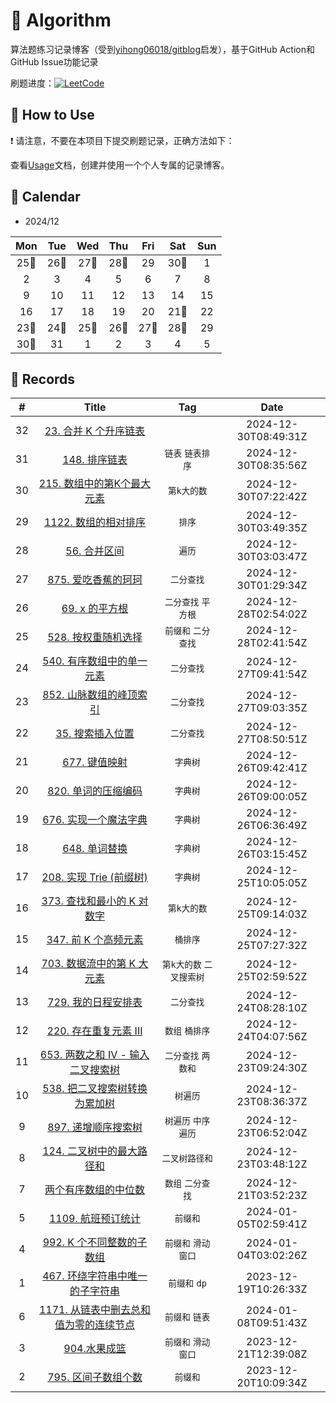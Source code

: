 # 📝 Algorithm
算法题练习记录博客（受到[yihong06018/gitblog](https://github.com/yihong0618/gitblog)启发），基于GitHub Action和GitHub Issue功能记录

刷题进度：[![LeetCode](https://img.shields.io/github/issues/doragd/algorithm?style=flat&label=%F0%9F%8C%B8%20LeetCode%20Record&labelColor=%20%236DB9EF&color=%23FF90BC&link=https%3A%2F%2Fgithub.com%2Fdoragd%2Falgorithm
)](https://github.com/doragd/algorithm)

## 🎄 How to Use

❗ 请注意，不要在本项目下提交刷题记录，正确方法如下：

查看[Usage](Usage.md)文档，创建并使用一个个人专属的记录博客。


## 🎯 Calendar





























* 2024/12

|Mon|Tue|Wed|Thu|Fri|Sat|Sun|
|:-:|:-:|:-:|:-:|:-:|:-:|:-:|
|25🌟|26🌟|27🌟|28🌟|29|30🌟|1|
|2|3|4|5|6|7|8|
|9|10|11|12|13|14|15|
|16|17|18|19|20|21🌟|22|
|23🌟|24🌟|25🌟|26🌟|27🌟|28🌟|29|
|30🌟|31|1|2|3|4|5|


## 🍃 Records

|#|Title|Tag|Date|
|:-:|:-:|:-:|:-:|
|32|[23. 合并 K 个升序链表](https://github.com/zihaozhu93/Algorithm/issues/32)||2024-12-30T08:49:31Z|
|31|[148. 排序链表](https://github.com/zihaozhu93/Algorithm/issues/31)|`链表` `链表排序`|2024-12-30T08:35:56Z|
|30|[215. 数组中的第K个最大元素](https://github.com/zihaozhu93/Algorithm/issues/30)|`第k大的数`|2024-12-30T07:22:42Z|
|29|[1122. 数组的相对排序](https://github.com/zihaozhu93/Algorithm/issues/29)|`排序`|2024-12-30T03:49:35Z|
|28|[56. 合并区间](https://github.com/zihaozhu93/Algorithm/issues/28)|`遍历`|2024-12-30T03:03:47Z|
|27|[875. 爱吃香蕉的珂珂](https://github.com/zihaozhu93/Algorithm/issues/27)|`二分查找`|2024-12-30T01:29:34Z|
|26|[69. x 的平方根](https://github.com/zihaozhu93/Algorithm/issues/26)|`二分查找` `平方根`|2024-12-28T02:54:02Z|
|25|[528. 按权重随机选择](https://github.com/zihaozhu93/Algorithm/issues/25)|`前缀和` `二分查找`|2024-12-28T02:41:54Z|
|24|[540. 有序数组中的单一元素](https://github.com/zihaozhu93/Algorithm/issues/24)|`二分查找`|2024-12-27T09:41:54Z|
|23|[852. 山脉数组的峰顶索引](https://github.com/zihaozhu93/Algorithm/issues/23)|`二分查找`|2024-12-27T09:03:35Z|
|22|[35. 搜索插入位置](https://github.com/zihaozhu93/Algorithm/issues/22)|`二分查找`|2024-12-27T08:50:51Z|
|21|[677. 键值映射](https://github.com/zihaozhu93/Algorithm/issues/21)|`字典树`|2024-12-26T09:42:41Z|
|20|[820. 单词的压缩编码](https://github.com/zihaozhu93/Algorithm/issues/20)|`字典树`|2024-12-26T09:00:05Z|
|19|[676. 实现一个魔法字典](https://github.com/zihaozhu93/Algorithm/issues/19)|`字典树`|2024-12-26T06:36:49Z|
|18|[648. 单词替换](https://github.com/zihaozhu93/Algorithm/issues/18)|`字典树`|2024-12-26T03:15:45Z|
|17|[208. 实现 Trie (前缀树)](https://github.com/zihaozhu93/Algorithm/issues/17)|`字典树`|2024-12-25T10:05:05Z|
|16|[373. 查找和最小的 K 对数字](https://github.com/zihaozhu93/Algorithm/issues/16)|`第k大的数`|2024-12-25T09:14:03Z|
|15|[347. 前 K 个高频元素](https://github.com/zihaozhu93/Algorithm/issues/15)|`桶排序`|2024-12-25T07:27:32Z|
|14|[703. 数据流中的第 K 大元素](https://github.com/zihaozhu93/Algorithm/issues/14)|`第k大的数` `二叉搜索树`|2024-12-25T02:59:52Z|
|13|[729. 我的日程安排表](https://github.com/zihaozhu93/Algorithm/issues/13)|`二分查找`|2024-12-24T08:28:10Z|
|12|[220. 存在重复元素 III](https://github.com/zihaozhu93/Algorithm/issues/12)|`数组` `桶排序`|2024-12-24T04:07:56Z|
|11|[653. 两数之和 IV - 输入二叉搜索树](https://github.com/zihaozhu93/Algorithm/issues/11)|`二分查找` `两数和`|2024-12-23T09:24:30Z|
|10|[538. 把二叉搜索树转换为累加树](https://github.com/zihaozhu93/Algorithm/issues/10)|`树遍历`|2024-12-23T08:36:37Z|
|9|[897. 递增顺序搜索树](https://github.com/zihaozhu93/Algorithm/issues/9)|`树遍历` `中序遍历`|2024-12-23T06:52:04Z|
|8|[124. 二叉树中的最大路径和](https://github.com/zihaozhu93/Algorithm/issues/8)|`二叉树路径和`|2024-12-23T03:48:12Z|
|7|[两个有序数组的中位数](https://github.com/zihaozhu93/Algorithm/issues/7)|`数组` `二分查找`|2024-12-21T03:52:23Z|
|5|[1109. 航班预订统计](https://github.com/zihaozhu93/Algorithm/issues/5)|`前缀和`|2024-01-05T02:59:41Z|
|4|[992. K 个不同整数的子数组](https://github.com/zihaozhu93/Algorithm/issues/4)|`前缀和` `滑动窗口`|2024-01-04T03:02:26Z|
|1|[467. 环绕字符串中唯一的子字符串](https://github.com/zihaozhu93/Algorithm/issues/1)|`前缀和` `dp`|2023-12-19T10:26:33Z|
|6|[1171. 从链表中删去总和值为零的连续节点](https://github.com/zihaozhu93/Algorithm/issues/6)|`前缀和` `链表`|2024-01-08T09:51:43Z|
|3|[904.水果成篮](https://github.com/zihaozhu93/Algorithm/issues/3)|`前缀和` `滑动窗口`|2023-12-21T12:39:08Z|
|2|[795. 区间子数组个数](https://github.com/zihaozhu93/Algorithm/issues/2)|`前缀和`|2023-12-20T10:09:34Z|
